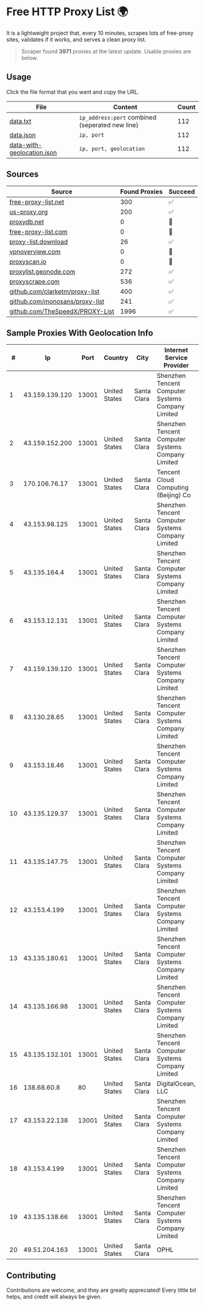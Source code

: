 
# Free HTTP Proxy List 🌍

It is a lightweight project that, every 10 minutes, scrapes lots of free-proxy sites, validates if it works, and serves a clean proxy list.


> Scraper found **3971** proxies at the latest update. Usable proxies are below.

## Usage

Click the file format that you want and copy the URL.


|File|Content|Count|
|----|-------|-----|
|[data.txt](https://raw.githubusercontent.com/themiralay/Proxy-List-World/master/data.txt)|`ip_address:port` combined (seperated new line)|112|
|[data.json](https://raw.githubusercontent.com/themiralay/Proxy-List-World/master/data.json)|`ip, port`|112|
|[data-with-geolocation.json](https://raw.githubusercontent.com/themiralay/Proxy-List-World/master/data-with-geolocation.json)|`ip, port, geolocation`|112|

## Sources

|Source|Found Proxies|Succeed|
|------|-------------|-------|
|[free-proxy-list.net](https://free-proxy-list.net)|300|✅|
|[us-proxy.org](https://www.us-proxy.org)|200|✅|
|[proxydb.net](http://proxydb.net)|0|🚫|
|[free-proxy-list.com](https://free-proxy-list.com/?page=&port=&type%5B%5D=http&type%5B%5D=https&up_time=0&search=Search)|0|🚫|
|[proxy-list.download](https://www.proxy-list.download/HTTP)|26|✅|
|[vpnoverview.com](https://vpnoverview.com/privacy/anonymous-browsing/free-proxy-servers)|0|🚫|
|[proxyscan.io](https://www.proxyscan.io)|0|🚫|
|[proxylist.geonode.com](https://proxylist.geonode.com/api/proxy-list?limit=300&page=1&sort_by=lastChecked&sort_type=desc&protocols=http,https)|272|✅|
|[proxyscrape.com](https://api.proxyscrape.com/v2/?request=displayproxies&protocol=http&timeout=10000&country=all&ssl=all&anonymity=all)|536|✅|
|[github.com/clarketm/proxy-list](https://raw.githubusercontent.com/clarketm/proxy-list/master/proxy-list-raw.txt)|400|✅|
|[github.com/monosans/proxy-list](https://raw.githubusercontent.com/monosans/proxy-list/main/proxies/http.txt)|241|✅|
|[github.com/TheSpeedX/PROXY-List](https://raw.githubusercontent.com/TheSpeedX/PROXY-List/master/http.txt)|1996|✅|


## Sample Proxies With Geolocation Info

|#|Ip|Port|Country|City|Internet Service Provider|
|-|--|----|-------|----|-------------------------|
|1|43.159.139.120|13001|United States|Santa Clara|Shenzhen Tencent Computer Systems Company Limited|
|2|43.159.152.200|13001|United States|Santa Clara|Shenzhen Tencent Computer Systems Company Limited|
|3|170.106.76.17|13001|United States|Santa Clara|Tencent Cloud Computing (Beijing) Co|
|4|43.153.98.125|13001|United States|Santa Clara|Shenzhen Tencent Computer Systems Company Limited|
|5|43.135.164.4|13001|United States|Santa Clara|Shenzhen Tencent Computer Systems Company Limited|
|6|43.153.12.131|13001|United States|Santa Clara|Shenzhen Tencent Computer Systems Company Limited|
|7|43.159.139.120|13001|United States|Santa Clara|Shenzhen Tencent Computer Systems Company Limited|
|8|43.130.28.65|13001|United States|Santa Clara|Shenzhen Tencent Computer Systems Company Limited|
|9|43.153.18.46|13001|United States|Santa Clara|Shenzhen Tencent Computer Systems Company Limited|
|10|43.135.129.37|13001|United States|Santa Clara|Shenzhen Tencent Computer Systems Company Limited|
|11|43.135.147.75|13001|United States|Santa Clara|Shenzhen Tencent Computer Systems Company Limited|
|12|43.153.4.199|13001|United States|Santa Clara|Shenzhen Tencent Computer Systems Company Limited|
|13|43.135.180.61|13001|United States|Santa Clara|Shenzhen Tencent Computer Systems Company Limited|
|14|43.135.166.98|13001|United States|Santa Clara|Shenzhen Tencent Computer Systems Company Limited|
|15|43.135.132.101|13001|United States|Santa Clara|Shenzhen Tencent Computer Systems Company Limited|
|16|138.68.60.8|80|United States|Santa Clara|DigitalOcean, LLC|
|17|43.153.22.138|13001|United States|Santa Clara|Shenzhen Tencent Computer Systems Company Limited|
|18|43.153.4.199|13001|United States|Santa Clara|Shenzhen Tencent Computer Systems Company Limited|
|19|43.135.138.66|13001|United States|Santa Clara|Shenzhen Tencent Computer Systems Company Limited|
|20|49.51.204.163|13001|United States|Santa Clara|OPHL|



## Contributing

Contributions are welcome, and they are greatly appreciated! Every
little bit helps, and credit will always be given.

